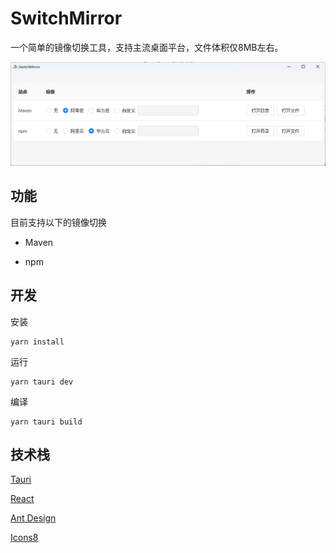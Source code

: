 # SwitchMirror

一个简单的镜像切换工具，支持主流桌面平台，文件体积仅8MB左右。

![image-20231005011955350](README.assets/image-20231005011955350.png)

## 功能

目前支持以下的镜像切换

- Maven

- npm


## 开发

安装

```
yarn install
```

运行

```
yarn tauri dev
```

编译

```
yarn tauri build
```

## 技术栈

[Tauri](https://github.com/tauri-apps/tauri)

[React](https://github.com/facebook/react)

[Ant Design](https://github.com/ant-design/ant-design)

[Icons8](https://icons8.com/)
